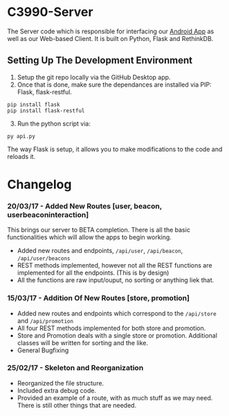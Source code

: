 # C3990-Server

The Server code which is responsible for interfacing our [Android App]("https://www.github.com/VishalRamki/C3990") as well as our Web-based Client. It is built on Python, Flask and RethinkDB.

## Setting Up The Development Environment

1. Setup the git repo locally via the GitHub Desktop app.
2. Once that is done, make sure the dependances are installed via PIP: Flask, flask-restful.

```
pip install flask
pip install flask-restful
```

3. Run the python script via:

```
py api.py
```

The way Flask is setup, it allows you to make modifications to the code and reloads it.

# Changelog

### 20/03/17 - Added New Routes [user, beacon, userbeaconinteraction]

This brings our server to BETA completion. There is all the basic functionalities which will allow the apps to begin working.

- Added new routes and endpoints, `/api/user`, `/api/beacon`, `/api/user/beacons`
- REST methods implemented, however not all the REST functions are implemented for all the endpoints. (This is by design)
- All the functions are raw input/ouput, no sorting or anything liek that.


### 15/03/17 - Addition Of New Routes [store, promotion]

- Added new routes and endpoints which correspond to the `/api/store` and `/api/promotion`
- All four REST methods implemented for both store and promotion.
- Store and Promotion deals with a single store or promotion. Additional classes will be written for sorting and the like.
- General Bugfixing

### 25/02/17 - Skeleton and Reorganization

- Reorganized the file structure.
- Included extra debug code.
- Provided an example of a route, with as much stuff as we may need. There is still other things that are needed.
